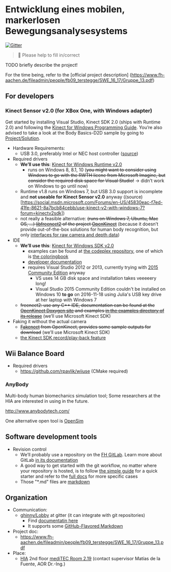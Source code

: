 # Entwicklung eines mobilen, markerlosen Bewegungsanalysesystems

[![Gitter](https://badges.gitter.im/gitterHQ/gitter.svg)](https://gitter.im/ghinyy/Lobby)

> :mega: Please help to fill in/correct

TODO briefly describe the project!

For the time being, refer to the [official project description]
(https://www.fh-aachen.de/fileadmin/people/fb09_terstegge/SWE_16_17/Gruppe_13.pdf)

## For developers

### Kinect Sensor v2.0 (for XBox One, with Windows adapter)

Get started by installing Visual Studio, Kinect SDK 2.0 (ships with Runtime 2.0) and following the [Kinect for Windows Programming Guide](https://msdn.microsoft.com/en-us/library/dn782037.aspx). You’re also advised to take a look at the Body Basics-D2D sample by going to [Project/Solution](https://msdn.microsoft.com/en-us/library/dn782040.aspx).

- Hardware Requirements:
    - USB 3.0, preferably Intel or NEC host controller ([source](https://github.com/OpenKinect/libfreenect2))
- Required drivers
    - **We’ll use this**: [Kinect for Windows Runtime v2.0](https://www.microsoft.com/en-us/download/details.aspx?id=44559)
      - runs on Windows 8, 8.1, 10 (~~you might want to consider using Windows to go with the RWTH licene from Microsoft Imagine, but consider the required disk space for Visual Studio!~~ → didn’t work on Windows to go until now)
    - Runtime v1.8 runs on Windows 7, but USB 3.0 support is incomplete and **not useable for Kinect Sensor v2.0** anyway ((source)[https://social.msdn.microsoft.com/Forums/en-US/45830eac-f7ed-41fe-8621-8a7bcb84cebb/use-kinect-v2-with-windows-7?forum=kinectv2sdk])
    - not really a feasible alternative: ~~(runs on Windows 7, Ubuntu, Mac OS, ...) [libfreenect2](https://github.com/OpenKinect/libfreenect2) of the project [OpenKinect](http://www.openkinect.org/)~~ (because it doesn’t provide out-of-the-box solutions for human body recognition, but only [interfaces for raw camera and depth data](https://openkinect.org/wiki/High_Level))
- IDE
    - **We’ll use this**: [Kinect for Windows SDK v2.0](https://www.microsoft.com/en-us/download/details.aspx?id=44561)
      - examples can be found at [the codeplex repository](https://kinectforwindows.codeplex.com/), one of which is [the coloringbook](https://github.com/Microsoft/Windows-appsample-coloringbook)
      - [developer documentation](https://msdn.microsoft.com/library/dn799271.aspx)
      - requires Visual Studio 2012 or 2013, currently trying with [2015 Community Edition](https://www.visualstudio.com/downloads/) anyway
        - VS uses 14 GB disk space and installation takes veeeeery long!
        - Visual Studio 2015 Community Edition couldn't be installed on Windows 10 **to go** on 2016-11-18 using Julia's USB key drive at her laptop with Windows 7
    - ~~freenect2: use any C++ IDE, documentation can be found at the [OpenKinect Doxygen site](https://openkinect.github.io/libfreenect2/) and examples [in the examples directory of its release](https://github.com/OpenKinect/libfreenect2/tree/master/examples)~~ (we’ll use Microsoft Kinect SDK)
- Faking it without the actual camera
    - ~~[Fakenect](https://openkinect.org/wiki/Fakenect) from OpenKinect, provides some sample outputs for download~~ (we’ll use Microsoft Kinect SDK)
    - [the Kinect SDK record/play-back feature](https://msdn.microsoft.com/en-us/library/dn785516.aspx)

## Wii Balance Board

- Required drivers
    - https://github.com/rpavlik/wiiuse (CMake required) 
    
### AnyBody

Multi-body human biomechanics simulation tool; Some researchers at the HIA are interested in using in the future.

http://www.anybodytech.com/

One alternative open tool is [OpenSim](http://simtk-confluence.stanford.edu:8080/display/OpenSim/User%27s+Guide)

## Software development tools

- Revision control
    - We’ll probably use a repository on the [FH GitLab](https://git.noc.fh-aachen.de/explore/projects). Learn more about GitLab [in its documentation](https://docs.gitlab.com/ce/README.html)
    - A good way to get started with the git workflow, no matter where your repository is hosted, is to follow [the simple guide](http://rogerdudler.github.io/git-guide/) for a quick starter and refer to the [full docs](https://git-scm.com/doc) for more specific cases
    - Those "*.md" files are [markdown](https://docs.gitlab.com/ce/user/markdown.html)

## Organization

- Communication:
    - [ghinny/Lobby](https://gitter.im/ghinyy/Lobby) at gitter (it can integrate with git repositories)
        - Find [documentatin here](https://gitter.zendesk.com/hc/en-us/categories/200024041-RTFM)
        - It supports some [GitHub-Flavored Markdown](https://guides.github.com/features/mastering-markdown/)
- Project doc:
    - https://www.fh-aachen.de/fileadmin/people/fb09_terstegge/SWE_16_17/Gruppe_13.pdf
- Place:
    - [HIA](http://www.hia.rwth-aachen.de/) 2nd floor [mediTEC Room 2.19](http://www.meditec.hia.rwth-aachen.de/en/chair/employees/) (contact supervisor Matías de la Fuente, AOR Dr.-Ing.)
